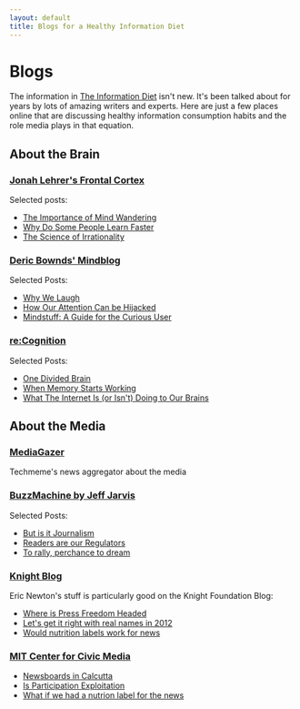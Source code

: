 ```yaml
---
layout: default
title: Blogs for a Healthy Information Diet
---
```

# Blogs
The information in [The Information Diet](http://amzn.to/infodiet) isn't new. It's been talked about for years by lots of amazing writers and experts. Here are just a few places online that are discussing healthy information consumption habits and the role media plays in that equation.

## About the Brain

### [Jonah Lehrer's Frontal Cortex](http://www.wired.com/wiredscience/frontal-cortex/)
Selected posts:
* [The Importance of Mind Wandering](http://www.wired.com/wiredscience/2011/10/the-importance-of-mind-wandering/)
* [Why Do Some People Learn Faster](http://www.wired.com/wiredscience/2011/10/why-do-some-people-learn-faster-2/)
* [The Science of Irrationality](http://www.wired.com/wiredscience/2011/10/the-science-of-irrationality/)

### [Deric Bownds' Mindblog](http://mindblog.dericbownds.net/)
Selected Posts:
* [Why We Laugh](http://mindblog.dericbownds.net/2011/06/why-we-laugh.html)
* [How Our Attention Can be Hijacked](http://mindblog.dericbownds.net/2011/06/how-our-attention-can-be-highjacked.html)
* [Mindstuff: A Guide for the Curious User](http://www.dericbownds.net/MindStuff.html)


### [re:Cognition](http://thebeautifulbrain.com/category/recognition/)
Selected Posts:
* [One Divided Brain](http://thebeautifulbrain.com/2011/11/one-divided-brain/)
* [When Memory Starts Working](http://thebeautifulbrain.com/2010/09/when-memory-starts-working/)
* [What The Internet Is (or Isn't) Doing to Our Brains](http://thebeautifulbrain.com/2010/12/carr-shallows-nyas-dispatch/)

## About the Media

### [MediaGazer](http://mediagazer.com)
Techmeme's news aggregator about the media

### [BuzzMachine by Jeff Jarvis](http://www.buzzmachine.com/)
Selected Posts:
* [But is it Journalism](http://www.buzzmachine.com/2011/09/03/but-is-it-journalism-damnit/)
* [Readers are our Regulators](http://www.buzzmachine.com/2011/07/11/readers-are-our-regulators/)
* [To rally, perchance to dream](http://www.buzzmachine.com/2010/10/30/to-rally-perchance-to-dream/)

### [Knight Blog](http://www.knightfoundation.org/blogs/knightblog/)
Eric Newton's stuff is particularly good on the Knight Foundation Blog:
* [Where is Press Freedom Headed](http://www.knightfoundation.org/blogs/knightblog/2011/5/2/eric-newton-where-press-freedom-headed/)
* [Let's get it right with real names in 2012](http://www.knightfoundation.org/blogs/knightblog/2011/10/28/lets-get-it-right-real-names-2012/)
* [Would nutrition labels work for news](http://www.knightfoundation.org/blogs/knightblog/2011/10/11/would-nutrition-labels-work-news/)

### [MIT Center for Civic Media](http://civic.mit.edu/blog)
* [Newsboards in Calcutta](http://civic.mit.edu/blog/sdg/old-school-civic-media-newsboards-in-calcutta)
* [Is Participation Exploitation](http://civic.mit.edu/blog/natematias/is-participation-exploitation)
* [What if we had a nutrion label for the news](http://civic.mit.edu/blog/mstem/what-if-we-had-a-nutrition-label-for-the-news)
